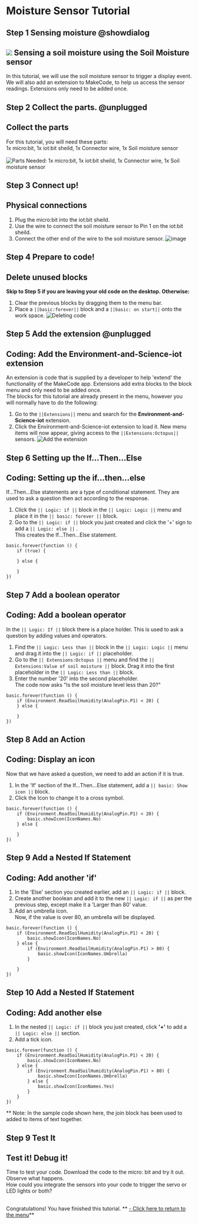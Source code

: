 # Moisture Sensor Tutorial

<!---------------------------------------------------------------
------------Moisture Sensor TUTORIAL------------INComplete-----
----------------------------------------------------------------->

## Step 1 Sensing moisture @showdialog

![](https://raw.githubusercontent.com/EarthEdSTEM/earthed-iot-programs-tutorials/master/Images/T_Soil_Moisture/Soil_Moisture_Banner.gif)
Sensing a soil moisture using the Soil Moisture sensor
-------------------------------------------

In this tutorial, we will use the soil moisture sensor to trigger a display event. We will also add an extension to MakeCode, to help us access the sensor readings.  Extensions only need to be added once.

## Step 2 Collect the parts. @unplugged
Collect the parts
-----------------
For this tutorial, you will need these parts:<br>
1x micro:bit, 1x iot:bit sheild, 1x Connector wire, 1x Soil moisture sensor<br><br>
![Parts Needed: 1x micro:bit, 1x iot:bit sheild, 1x Connector wire, 1x Soil moisture sensor](https://raw.githubusercontent.com/EarthEdSTEM/earthed-iot-programs-tutorials/master/Images/T_Soil_Moisture/IoT_Soil_Moisture_Sensor_Parts_List.png)
<br>

## Step 3 Connect up!
Physical connections
--------------------
1. Plug the micro:bit into the iot:bit sheild.
2. Use the wire to connect the soil moisture sensor to Pin 1 on the iot:bit sheild. 
3. Connect the other end of the wire to the soil moisture sensor.
![image](https://raw.githubusercontent.com/EarthEdSTEM/earthed-iot-programs-tutorials/master/Images/T_Soil_Moisture/IoT_Soil_Moisture_Sensor_Connections.png)

## Step 4 Prepare to code!
Delete unused blocks
--------------------
**Skip to Step 5 if you are leaving your old code on the desktop. Otherwise:**
1. Clear the previous blocks by dragging them to the menu bar.
2. Place a ``||basic:forever||`` block and a ``||basic: on start||`` onto the work space.
![Deleting code](https://raw.githubusercontent.com/EarthEdSTEM/earthed-iot-programs-tutorials/master/Images/General/Delete_blocks.png)

## Step 5 Add the extension @unplugged
Coding: Add the Environment-and-Science-iot extension
----------------------------------------
An extension is code that is supplied by a developer to help 'extend' the functionality of the MakeCode app. Extensions add extra blocks to the block menu and only need to be added once. 
<br>The blocks for this tutorial are already present in the menu, however you will normally have to do the following:
1. Go to the ``||Extensions||`` menu and search for the **Environment-and-Science-iot** extension. 
2. Click the Environment-and-Science-iot extension to load it. New menu items will now appear, giving access to the ``||Extensions:Octopus||`` sensors.
![Add the extension](https://raw.githubusercontent.com/EarthEdSTEM/earthed-iot-programs-tutorials/master/Images/General/Add_Extension.gif)

## Step 6 Setting up the If...Then...Else
Coding: Setting up the if...then...else
--------------------------
If...Then...Else statements are a type of conditional statement. They are used to ask a question then act according to the response.
1. Click the ``|| Logic: if ||`` block in the ``|| Logic: Logic ||`` menu and place it in the ``|| basic: forever ||`` block.
2. Go to the  ``|| Logic: if ||`` block you just created and click the '+' sign to add a ``|| Logic: else ||`` .<br>
This creates the If...Then...Else statement.

```blocks
basic.forever(function () {
    if (true) {
    	
    } else {
    	
    }
})
```

## Step 7 Add a boolean operator
Coding: Add a boolean operator
----------------------------------------
In the ``|| Logic: If ||`` block there is a place holder. This is used to ask a question by adding values and operators.
1. Find the ``|| Logic: Less than ||`` block in the ``|| Logic: Logic ||`` menu and drag it into the ``|| Logic: if ||`` placeholder.
2. Go to the ``|| Extensions:Octopus ||`` menu and find the ``|| Extensions:Value of soil moisture ||`` block. Drag it into the first placeholder in the ``|| Logic: Less than ||`` block.
3. Enter the number '20' into the second placeholder.<br>
The code now asks "Is the soil moisture level less than 20?"

```blocks
basic.forever(function () {
    if (Environment.ReadSoilHumidity(AnalogPin.P1) < 20) {    
    } else {
    	
    }
})
```

## Step 8 Add an Action
Coding: Display an icon
----------------------------------------
Now that we have asked a question, we need to add an action if it is true. 
1. In the 'If' section of the If...Then...Else statement, add a ``|| basic: Show icon ||`` block.
2. Click the Icon to change it to a cross symbol.

```blocks
basic.forever(function () {
    if (Environment.ReadSoilHumidity(AnalogPin.P1) < 20) {
        basic.showIcon(IconNames.No)
    } else {
    	
    }
})
```

## Step 9 Add a Nested If Statement
Coding: Add another 'if'
-------------------------------------
1. In the 'Else' section you created earlier, add an ``|| Logic: if ||`` block.
2. Create another boolean and add it to the new ``|| Logic: if ||`` as per the previous step, except make it a 'Larger than 80' value.
3. Add an umbrella icon.<br>
Now, if the value is over 80, an umbrella will be displayed.

```blocks
basic.forever(function () {
    if (Environment.ReadSoilHumidity(AnalogPin.P1) < 20) {
        basic.showIcon(IconNames.No)
    } else {
        if (Environment.ReadSoilHumidity(AnalogPin.P1) > 80) {
            basic.showIcon(IconNames.Umbrella)
        }
    	
    }
})
```
## Step 10 Add a Nested If Statement
Coding: Add another else
-------------------------------------
1. In the nested ``|| Logic: if ||`` block you just created, click **'+'** to add a ``|| Logic: else ||`` section.
2. Add a tick icon.

```blocks
basic.forever(function () {
    if (Environment.ReadSoilHumidity(AnalogPin.P1) < 20) {
        basic.showIcon(IconNames.No)
    } else {
        if (Environment.ReadSoilHumidity(AnalogPin.P1) > 80) {
            basic.showIcon(IconNames.Umbrella)
        } else {
            basic.showIcon(IconNames.Yes)
        }
    }
})
```
** Note: In the sample code shown here, the join block has been used to added to items of text together.
 
## Step 9 Test It
Test it! Debug it!
------------------
Time to test your code. Download the code to the micro: bit and try it out. Observe what happens.<br>
How could you integrate the sensors into your code to trigger the servo or LED lights or both?<br><br>

Congratulations! You have finished this tutorial.
** [- Click here to return to the menu](https://sites.google.com/earthed.vic.edu.au/tutorial-iot/home)**<br>

<script src="https://makecode.com/gh-pages-embed.js" > </script><script>makeCodeRender("{{ site.makecode.home_url }}", "{{ site.github.owner_name }}/{ { site.github.repository_name } } ");</script>
